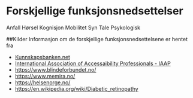 # Forskjellige funksjonsnedsettelser
<lenkepanel href="../funksjonsnedsettelser/anfall/" border>Anfall</lenkepanel> 
<lenkepanel href="../funksjonsnedsettelser/horsel/" border>Hørsel</lenkepanel>
<lenkepanel href="../funksjonsnedsettelser/kognisjon/" border>Kognisjon</lenkepanel>
<lenkepanel href="../funksjonsnedsettelser/mobilitet/" border>Mobilitet</lenkepanel>
<lenkepanel href="../funksjonsnedsettelser/syn/" border>Syn</lenkepanel>
<lenkepanel href="../funksjonsnedsettelser/tale/" border>Tale</lenkepanel>
<lenkepanel href="../funksjonsnedsettelser/psykologisk/" border>Psykologisk</lenkepanel>

##Kilder
<lesmerpanel> Informasjon om de forskjellige funksjonsnedsettelsene er hentet fra
- [Kunnskapsbanken.net](https://www.kunnskapsbanken.net/kategori/kognisjon/)
- [International Association of Accessaibility Professionals - IAAP](https://www.accessibilityassociation.org/)
- https://www.blindeforbundet.no/
- https://www.memira.no/
- https://helsenorge.no/
- https://en.wikipedia.org/wiki/Diabetic_retinopathy
</lesmerpanel>
